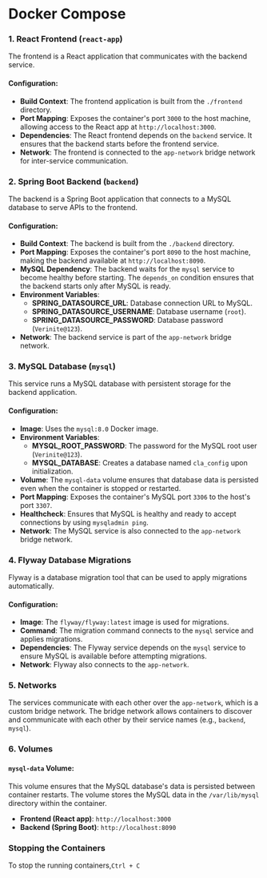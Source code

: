 # Docker Compose 

### 1. **React Frontend** (`react-app`)
The frontend is a React application that communicates with the backend service.

#### Configuration:
- **Build Context**: The frontend application is built from the `./frontend` directory.
- **Port Mapping**: Exposes the container's port `3000` to the host machine, allowing access to the React app at `http://localhost:3000`.
- **Dependencies**: The React frontend depends on the `backend` service. It ensures that the backend starts before the frontend service.
- **Network**: The frontend is connected to the `app-network` bridge network for inter-service communication.

### 2. **Spring Boot Backend** (`backend`)
The backend is a Spring Boot application that connects to a MySQL database to serve APIs to the frontend.

#### Configuration:
- **Build Context**: The backend is built from the `./backend` directory.
- **Port Mapping**: Exposes the container's port `8090` to the host machine, making the backend available at `http://localhost:8090`.
- **MySQL Dependency**: The backend waits for the `mysql` service to become healthy before starting. The `depends_on` condition ensures that the backend starts only after MySQL is ready.
- **Environment Variables**:
  - **SPRING_DATASOURCE_URL**: Database connection URL to MySQL.
  - **SPRING_DATASOURCE_USERNAME**: Database username (`root`).
  - **SPRING_DATASOURCE_PASSWORD**: Database password (`Verinite@123`).
- **Network**: The backend service is part of the `app-network` bridge network.

### 3. **MySQL Database** (`mysql`)
This service runs a MySQL database with persistent storage for the backend application.

#### Configuration:
- **Image**: Uses the `mysql:8.0` Docker image.
- **Environment Variables**:
  - **MYSQL_ROOT_PASSWORD**: The password for the MySQL root user (`Verinite@123`).
  - **MYSQL_DATABASE**: Creates a database named `cla_config` upon initialization.
- **Volume**: The `mysql-data` volume ensures that database data is persisted even when the container is stopped or restarted.
- **Port Mapping**: Exposes the container's MySQL port `3306` to the host's port `3307`.
- **Healthcheck**: Ensures that MySQL is healthy and ready to accept connections by using `mysqladmin ping`.
- **Network**: The MySQL service is also connected to the `app-network` bridge network.

### 4. **Flyway Database Migrations**
Flyway is a database migration tool that can be used to apply migrations automatically.

#### Configuration:
- **Image**: The `flyway/flyway:latest` image is used for migrations.
- **Command**: The migration command connects to the `mysql` service and applies migrations.
- **Dependencies**: The Flyway service depends on the `mysql` service to ensure MySQL is available before attempting migrations.
- **Network**: Flyway also connects to the `app-network`.

### 5. **Networks**

The services communicate with each other over the `app-network`, which is a custom bridge network. The bridge network allows containers to discover and communicate with each other by their service names (e.g., `backend`, `mysql`).

### 6. **Volumes**

#### `mysql-data` Volume:
This volume ensures that the MySQL database's data is persisted between container restarts. The volume stores the MySQL data in the `/var/lib/mysql` directory within the container.

- **Frontend (React app)**: `http://localhost:3000`
- **Backend (Spring Boot)**: `http://localhost:8090`

### Stopping the Containers

To stop the running containers,`Ctrl + C`
